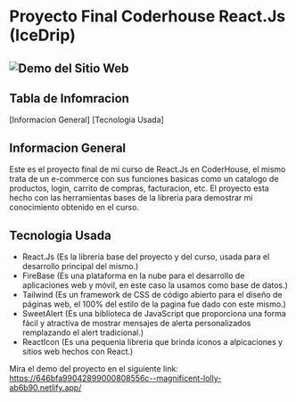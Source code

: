 # Proyecto Final Coderhouse React.Js (IceDrip)

## ![Demo del Sitio Web](src/assets/Grabacion.gif)


## Tabla de Infomracion

[Informacion General]
[Tecnologia Usada]

## Informacion General

Este es el proyecto final de mi curso de React.Js en CoderHouse, el mismo trata de un e-commerce con sus funciones basicas como un catalogo de productos, login, carrito de compras, facturacion, etc.
El proyecto esta hecho con las herramientas bases de la libreria para demostrar mi conocimiento obtenido en el curso.

## Tecnologia Usada

- React.Js (Es la libreria base del proyecto y del curso, usada para el desarrollo principal del mismo.)
- FireBase (Es una plataforma en la nube para el desarrollo de aplicaciones web y móvil, en este caso la usamos como base de datos.)
- Tailwind (Es un framework de CSS de código abierto​ para el diseño de páginas web, el 100% del estilo de la pagina fue dado con este mismo.)
- SweetAlert (Es una biblioteca de JavaScript que proporciona una forma fácil y atractiva de mostrar mensajes de alerta personalizados remplazando el alert tradicional.)
- ReactIcon (Es una pequenia libreria que brinda iconos a alpicaciones y sitios web hechos con React.)

Mira el demo del proyecto en el siguiente link: https://646bfa99042899000808556c--magnificent-lolly-ab6b90.netlify.app/